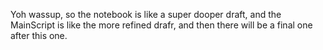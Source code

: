 Yoh wassup, so the notebook is like a super dooper draft, and the MainScript is like the more refined drafr, and then there will be a final one after this one. 